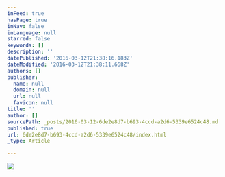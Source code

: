 ```yaml
---
inFeed: true
hasPage: true
inNav: false
inLanguage: null
starred: false
keywords: []
description: ''
datePublished: '2016-03-12T21:38:16.183Z'
dateModified: '2016-03-12T21:38:11.668Z'
authors: []
publisher:
  name: null
  domain: null
  url: null
  favicon: null
title: ''
author: []
sourcePath: _posts/2016-03-12-6de2e8d7-b693-4ccd-a2d6-5339e6524c48.md
published: true
url: 6de2e8d7-b693-4ccd-a2d6-5339e6524c48/index.html
_type: Article

---
```

![](https://the-grid-user-content.s3-us-west-2.amazonaws.com/5101de59-8a0f-4451-9982-f95f65ec75e9.jpg)